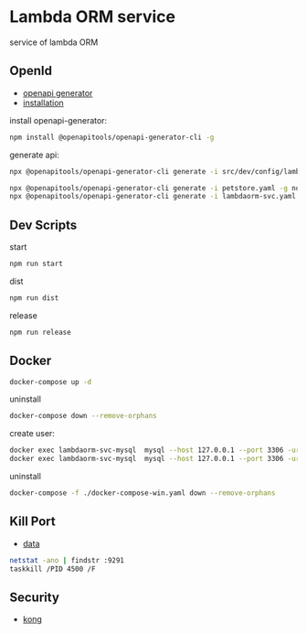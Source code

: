 # Lambda ORM service

service of lambda ORM

## OpenId

- [openapi generator](https://openapi-generator.tech/)
- [installation](https://openapi-generator.tech/docs/installation)

install openapi-generator:

```sh
npm install @openapitools/openapi-generator-cli -g
```

generate api:

```sh
npx @openapitools/openapi-generator-cli generate -i src/dev/config/lambda-svc.yaml -g nodejs-express-server -o src/api

npx @openapitools/openapi-generator-cli generate -i petstore.yaml -g nodejs-express-server -o test
npx @openapitools/openapi-generator-cli generate -i lambdaorm-svc.yaml -g nodejs-express-server -o api
```

## Dev Scripts

start

```sh
npm run start
```

dist

```sh
npm run dist
```

release

```sh
npm run release
```

## Docker

``` sh
docker-compose up -d
```

uninstall

``` sh
docker-compose down --remove-orphans
```

create user:

```sh
docker exec lambdaorm-svc-mysql  mysql --host 127.0.0.1 --port 3306 -uroot -proot -e "CREATE USER IF NOT EXISTS 'test'@'%' IDENTIFIED BY 'test';"
docker exec lambdaorm-svc-mysql  mysql --host 127.0.0.1 --port 3306 -uroot -proot -e "GRANT ALL ON *.* TO 'test'@'%' with grant option; FLUSH PRIVILEGES;"
```

uninstall

``` sh
docker-compose -f ./docker-compose-win.yaml down --remove-orphans
```

## Kill Port

- [data](https://stackoverflow.com/questions/39632667/how-do-i-kill-the-process-currently-using-a-port-on-localhost-in-windows)

```sh
netstat -ano | findstr :9291
taskkill /PID 4500 /F
```

## Security

- [kong](https://konghq.com/products/api-gateway-platform)
